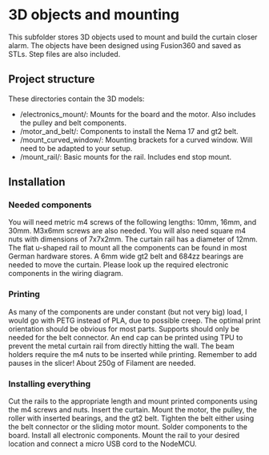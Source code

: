 # 3D objects and mounting

This subfolder stores 3D objects used to mount and build the curtain closer alarm.
The objects have been designed using Fusion360 and saved as STLs. Step files are also included.

## Project structure
These directories contain the 3D models:
* /electronics_mount/: Mounts for the board and the motor. Also includes the pulley and belt components.
* /motor_and_belt/: Components to install the Nema 17 and gt2 belt.
* /mount_curved_window/: Mounting brackets for a curved window. Will need to be adapted to your setup.
* /mount_rail/: Basic mounts for the rail. Includes end stop mount.

## Installation
### Needed components
You will need metric m4 screws of the following lengths: 10mm, 16mm, and 30mm. M3x6mm screws are also needed. You will also need square m4 nuts with dimensions of 7x7x2mm. The curtain rail has a diameter of 12mm. The flat u-shaped rail to mount all the components can be found in most German hardware stores. A 6mm wide gt2 belt and 684zz bearings are needed to move the curtain. Please look up the required electronic components in the wiring diagram.

### Printing
As many of the components are under constant (but not very big) load, I would go with PETG instead of PLA, due to possible creep. The optimal print orientation should be obvious for most parts. Supports should only be needed for the belt connector. An end cap can be printed using TPU to prevent the metal curtain rail from directly hitting the wall. The beam holders require the m4 nuts to be inserted while printing. Remember to add pauses in the slicer! About 250g of Filament are needed.

### Installing everything
Cut the rails to the appropriate length and mount printed components using the m4 screws and nuts. Insert the curtain.
Mount the motor, the pulley, the roller with inserted bearings, and the gt2 belt. Tighten the belt either using the belt connector or the sliding motor mount. Solder components to the board. Install all electronic components. Mount the rail to your desired location and connect a micro USB cord to the NodeMCU.
